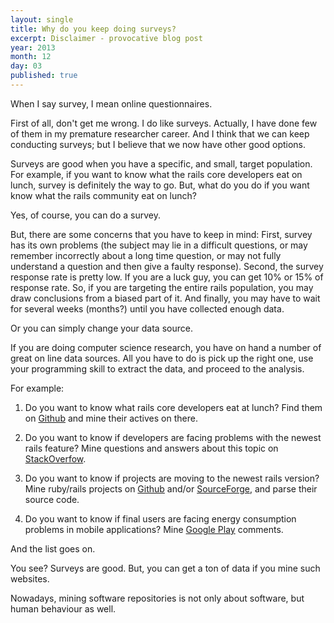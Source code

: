 ```yaml
---
layout: single
title: Why do you keep doing surveys?
excerpt: Disclaimer - provocative blog post
year: 2013
month: 12
day: 03
published: true
---
```


When I say survey, I mean online questionnaires.

First of all, don't get me wrong. I do like surveys. Actually, I have done few of them in my premature researcher career. And I think that we can keep conducting surveys; but I believe that we now have other good options.

Surveys are good when you have a specific, and small, target population. For example, if you want to know what the rails core developers eat on lunch, survey is definitely the way to go. But, what do you do if you want know what the rails community eat on lunch?

Yes, of course, you can do a survey.

But, there are some concerns that you have to keep in mind: First, survey has its own problems (the subject may lie in a difficult questions, or may remember incorrectly about a long time question, or may not fully understand a question and then give a faulty response). Second, the survey response rate is pretty low. If you are a luck guy, you can get 10% or 15% of response rate. So, if you are targeting the entire rails population, you may draw conclusions from a biased part of it. And finally, you may have to wait for several weeks (months?) until you have collected enough data.

Or you can simply change your data source.

If you are doing computer science research, you have on hand a number of great on line data sources. All you have to do is pick up the right one, use your programming skill to extract the data, and proceed to the analysis.

For example:

1. Do you want to know what rails core developers eat at lunch? Find them on [Github](http://www.github.com) and mine their actives on there.

2. Do you want to know if developers are facing problems with the newest rails feature? Mine questions and answers about this topic on [StackOverfow](http://www.stackoverflow.com).

3. Do you want to know if projects are moving to the newest rails version? Mine ruby/rails projects on [Github](http://www.github.com) and/or [SourceForge](http://www.sourceforge.com), and parse their source code.

4. Do you want to know if final users are facing energy consumption problems in mobile applications? Mine [Google Play](http://play.google.com) comments.

And the list goes on.

You see? Surveys are good. But, you can get a ton of data if you mine such websites.

Nowadays, mining software repositories is not only about software, but human behaviour as well.
